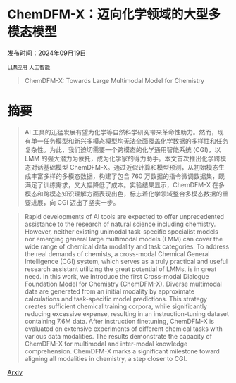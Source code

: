 # ChemDFM-X：迈向化学领域的大型多模态模型

发布时间：2024年09月19日

`LLM应用` `人工智能`

> ChemDFM-X: Towards Large Multimodal Model for Chemistry

# 摘要

> AI 工具的迅猛发展有望为化学等自然科学研究带来革命性助力。然而，现有单一任务模型和新兴多模态模型均无法全面覆盖化学数据的多样性和任务复杂性。为此，我们迫切需要一个跨模态的化学通用智能系统 (CGI)，以 LMM 的强大潜力为依托，成为化学家的得力助手。本文首次推出化学跨模态对话基础模型 ChemDFM-X。通过近似计算和模型预测，从初始模态生成丰富多样的多模态数据，构建了包含 760 万数据的指令微调数据集，既满足了训练需求，又大幅降低了成本。实验结果显示，ChemDFM-X 在多模态和跨模态知识理解方面表现出色，标志着化学领域整合多模态数据的重要进展，向 CGI 迈出了坚实一步。

> Rapid developments of AI tools are expected to offer unprecedented assistance to the research of natural science including chemistry. However, neither existing unimodal task-specific specialist models nor emerging general large multimodal models (LMM) can cover the wide range of chemical data modality and task categories. To address the real demands of chemists, a cross-modal Chemical General Intelligence (CGI) system, which serves as a truly practical and useful research assistant utilizing the great potential of LMMs, is in great need. In this work, we introduce the first Cross-modal Dialogue Foundation Model for Chemistry (ChemDFM-X). Diverse multimodal data are generated from an initial modality by approximate calculations and task-specific model predictions. This strategy creates sufficient chemical training corpora, while significantly reducing excessive expense, resulting in an instruction-tuning dataset containing 7.6M data. After instruction finetuning, ChemDFM-X is evaluated on extensive experiments of different chemical tasks with various data modalities. The results demonstrate the capacity of ChemDFM-X for multimodal and inter-modal knowledge comprehension. ChemDFM-X marks a significant milestone toward aligning all modalities in chemistry, a step closer to CGI.

[Arxiv](https://arxiv.org/abs/2409.13194)